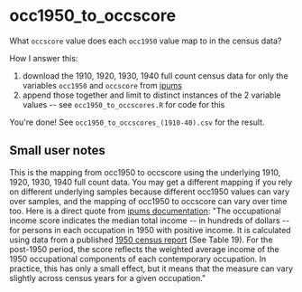 # occ1950_to_occscore
What `occscore` value does each `occ1950` value map to in the census data?

How I answer this: 

1. download the 1910, 1920, 1930, 1940 full count census data for only the variables `occ1950` and `occscore` from [ipums](https://usa.ipums.org/usa-action/variables/group)
2. append those together and limit to distinct instances of the 2 variable values -- see `occ1950_to_occscores.R` for code for this

You're done! See `occ1950_to_occscores_(1910-40).csv` for the result.

## Small user notes
This is the mapping from occ1950 to occscore using the underlying 1910, 1920, 1930, 1940 full count data. You may get a different mapping if you rely on different underlying samples because different occ1950 values can vary over samples, and the mapping of occ1950 to occscore can vary over time too. Here is a direct quote from [ipums documentation](https://usa.ipums.org/usa/chapter4/chapter4.shtml#occscore): "The occupational income score indicates the median total income -- in hundreds of dollars -- for persons in each occupation in 1950 with positive income. It is calculated using data from a published [1950 census report](https://www.census.gov/library/publications/1953/dec/population-vol-04.html) (See Table 19). For the post-1950 period, the score reflects the weighted average income of the 1950 occupational components of each contemporary occupation. In practice, this has only a small effect, but it means that the measure can vary slightly across census years for a given occupation."
